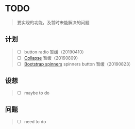 # TODO

> 要实现的功能，及暂时未能解决的问题

## 计划

> - [ ] button radio 暂缓（20190410）
> - [ ] [Collapse] 暂缓（20190809）
> - [ ] [Bootstrap spinners]  spinners button  暂缓（20190823）

## 设想

> - [ ] maybe to do

## 问题

> - [ ] need to do

[Collapse]:                                 https://getbootstrap.com/docs/4.3/components/collapse/
[Bootstrap spinners]:                       https://getbootstrap.com/docs/4.3/components/spinners/
[Jumbotron]:                                https://getbootstrap.com/docs/4.3/components/jumbotron/
[Media object]:                             https://getbootstrap.com/docs/4.3/components/media-object/
[Modal]:                                    https://getbootstrap.com/docs/4.3/components/modal/
[Scrollspy]:                                https://getbootstrap.com/docs/4.3/components/scrollspy/
